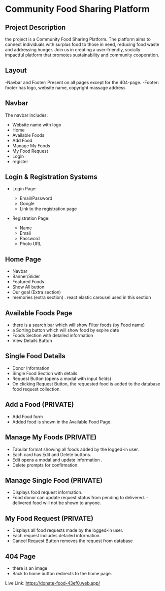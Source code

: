 # Community Food Sharing Platform

## Project Description

the project is a Community Food Sharing Platform. The platform aims to connect individuals with surplus food to those in need, reducing food waste and addressing hunger. Join us in creating a user-friendly, socially impactful platform that promotes sustainability and community cooperation.

## Layout

-Navbar and Footer: Present on all pages except for the 404-page.
-Footer: footer has logo, website name, copyright massage address

## Navbar

The navbar includes:
- Website name with logo
- Home
- Available Foods
- Add Food
- Manage My Foods
- My Food Request
- Login
- register

## Login & Registration Systems

- Login Page:
  - Email/Password
  - Google
  - Link to the registration page

- Registration Page:
  - Name
  - Email
  - Password
  - Photo URL


## Home Page
- Navbar
- Banner/Slider
- Featured Foods
- Show All button
- Our goal (Extra section)
- memories (extra section) . react elastic carousel used in this section

## Available Foods Page

- there is a search bar which will show  Filter foods  (by Food name)
- a Sorting button which will show food by expire date 
- Foods Section with detailed information
- View Details Button 

## Single Food Details

- Donor Information
- Single Food Section with details
- Request Button (opens a modal with input fields)
- On clicking Request Button, the requested food is added to the database food request collection.

## Add a Food (PRIVATE)

- Add Food form
- Added food is shown in the Available Food Page.

## Manage My Foods (PRIVATE)

- Tabular format showing all foods added by the logged-in user.
- Each card has Edit and Delete buttons.
- Edit opens a modal  and update information .
- Delete prompts for confirmation.

## Manage Single Food (PRIVATE)

- Displays food request information.
- Food donor can update request status from pending to delivered.
-delivered food will not be shown to anyone.

## My Food Request (PRIVATE)

- Displays all food requests made by the logged-in user.
- Each request includes detailed information.
- Cancel Request Button removes the request from database



## 404 Page

- there is an image 
- Back to home button redirects to the home page.


Live Link: https://donate-food-43ef0.web.app/

